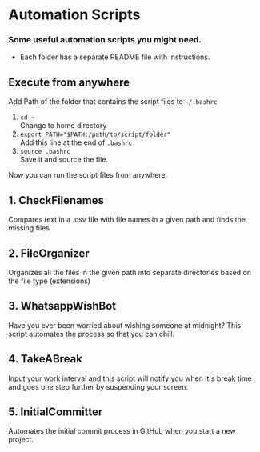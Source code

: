 # Automation Scripts
### Some useful automation scripts you might need. <br>
- Each folder has a separate README file with instructions.<br>

## Execute from anywhere
Add Path of the folder that contains the script files to `~/.bashrc`

1. `cd ~`<br>
 Change to home directory
2. `export PATH="$PATH:/path/to/script/folder"`<br>
 Add this line at the end of `.bashrc`
3. `source .bashrc`<br>
 Save it and source the file.<br>

Now you can run the script files from anywhere.
## 1. CheckFilenames <br>
   Compares text in a .csv file with file names in a given path and finds the missing files

## 2. FileOrganizer <br>
   Organizes all the files in the given path into separate directories based on the file type (extensions) 

## 3. WhatsappWishBot <br>
   Have you ever been worried about wishing someone at midnight? This script automates the process so that you can chill.
   
## 4. TakeABreak <br>
 Input your work interval and this script will notify you when it's break time and goes one step further by suspending your screen.
 
 ## 5. InitialCommitter <br>
 Automates the initial commit process in GitHub when you start a new project.
